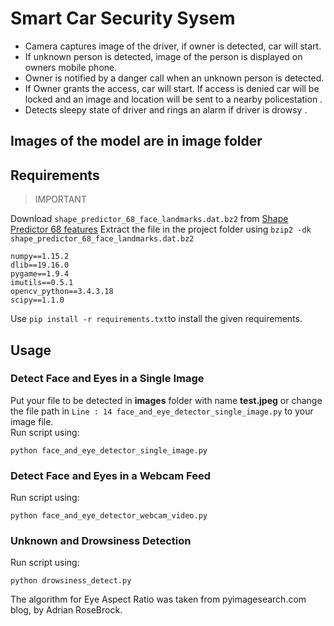 # Smart Car Security Sysem
- Camera captures image of the driver, if owner is detected, car will start.
- If unknown person is detected, image of the person is displayed on owners mobile phone.
- Owner is notified by a danger call when an unknown person is detected.
- If Owner grants the access, car will start. If access is denied car will be locked  and an image and location will be sent to a nearby policestation .
- Detects sleepy state of driver and rings an alarm if driver is drowsy .

## Images of the model are in image folder

## Requirements
> IMPORTANT

  Download `shape_predictor_68_face_landmarks.dat.bz2` from [Shape Predictor 68 features](http://dlib.net/files/shape_predictor_68_face_landmarks.dat.bz2) 
  Extract the file in the project folder using 
  ``bzip2 -dk shape_predictor_68_face_landmarks.dat.bz2``


    numpy==1.15.2
	dlib==19.16.0
	pygame==1.9.4
	imutils==0.5.1
	opencv_python==3.4.3.18
	scipy==1.1.0
Use `pip install -r requirements.txt`to install the given requirements.

## Usage

### Detect Face and Eyes in a Single Image
Put your file to be detected in **images** folder with name **test.jpeg** or change the file path in `Line : 14 face_and_eye_detector_single_image.py` to your image file.                     
Run script using:

    python face_and_eye_detector_single_image.py

### Detect Face and Eyes in a Webcam Feed
Run script using:

    python face_and_eye_detector_webcam_video.py
### Unknown and Drowsiness Detection
Run script using:

    python drowsiness_detect.py

The algorithm for Eye Aspect Ratio was taken from pyimagesearch.com blog, by Adrian RoseBrock.
